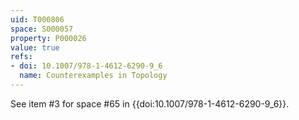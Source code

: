 ```yaml
---
uid: T000806
space: S000057
property: P000026
value: true
refs:
- doi: 10.1007/978-1-4612-6290-9_6
  name: Counterexamples in Topology
---
```


See item #3 for space #65 in {{doi:10.1007/978-1-4612-6290-9_6}}.
